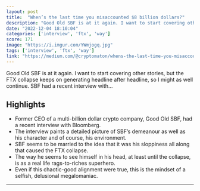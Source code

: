 ```yaml
---
layout: post
title:  "When’s the last time you misaccounted $8 billion dollars?"
description: "Good Old SBF is at it again. I want to start covering other stories, but the FTX collapse keeps on generating headline after headline, so I might as well continue. SBF had a recent interview with…"
date: "2022-12-04 18:10:04"
categories: ['interview', 'ftx', 'way']
score: 171
image: "https://i.imgur.com/YWmjogq.jpg"
tags: ['interview', 'ftx', 'way']
link: "https://medium.com/@cryptomaton/whens-the-last-time-you-misaccounted-8-billion-dollars-e1ef8919b81c"
---
```


Good Old SBF is at it again. I want to start covering other stories, but the FTX collapse keeps on generating headline after headline, so I might as well continue. SBF had a recent interview with…

## Highlights

- Former CEO of a multi-billion dollar crypto company, Good Old SBF, had a recent interview with Bloomberg.
- The interview paints a detailed picture of SBF’s demeanour as well as his character and of course, his environment.
- SBF seems to be married to the idea that it was his sloppiness all along that caused the FTX collapse.
- The way he seems to see himself in his head, at least until the collapse, is as a real life rags-to-riches superhero.
- Even if this chaotic-good alignment were true, this is the mindset of a selfish, delusional megalomaniac.

---
